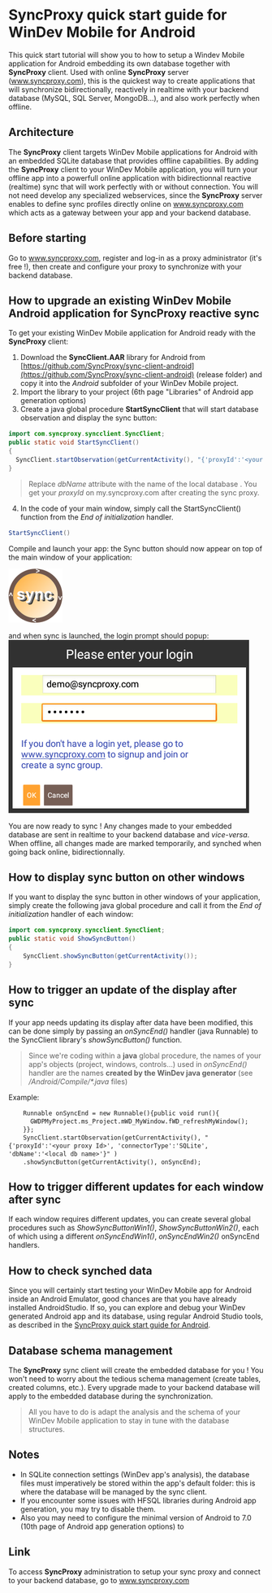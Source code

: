# SyncProxy quick start guide for WinDev Mobile for Android  

This quick start tutorial will show you to how to setup a Windev Mobile application for Android embedding its own database together with **SyncProxy** client. Used with online **SyncProxy** server (www.syncproxy.com), this is the quickest way to create applications that will synchronize bidirectionally, reactively in realtime with your backend database (MySQL, SQL Server, MongoDB...), and also work perfectly when offline.   
  

## Architecture  

The **SyncProxy** client targets WinDev Mobile applications for Android with an embedded SQLite database that provides offline capabilities. By adding the **SyncProxy** client to your WinDev Mobile application, you will turn your offline app into a powerfull online application with bidirectionnal reactive (realtime) sync that will work perfectly with or without connection. You will not need develop any specialized webservices, since the **SyncProxy** server enables to define sync profiles directly online on www.syncproxy.com which acts as a gateway between your app and your backend database.

## Before starting  

Go to www.syncproxy.com, register and log-in as a proxy administrator (it's free !), then create and configure your proxy to synchronize with your backend database.  
  

## How to upgrade an existing WinDev Mobile Android application for SyncProxy reactive sync  

To get your existing WinDev Mobile application for Android ready with the **SyncProxy** client:  

 1. Download the **SyncClient.AAR** library for Android from [https://github.com/SyncProxy/sync-client-android](https://github.com/SyncProxy/sync-client-android) (release folder) and copy it into the *Android* subfolder of your WinDev Mobile project.  
 2. Import the library to your project (6th page "Libraries" of Android app generation options)
 3. Create a java global procedure **StartSyncClient** that will start database  observation and display the sync button:

  ```java  
import com.syncproxy.syncclient.SyncClient;
public static void StartSyncClient()
{
	SyncClient.startObservation(getCurrentActivity(), "{'proxyId':'<your proxy Id>', 'connectorType':'SQLite', 'dbName':'<local db name>'}" ).showSyncButton(getCurrentActivity());
}
  ```  
>Replace *dbName* attribute with the name of the local database . You get your *proxyId* on my.syncproxy.com after creating the sync proxy.

 4. In the code of your main window, simply call the StartSyncClient() function from the *End of initialization* handler.

````java  
StartSyncClient()
````  
Compile and launch your app: the Sync button should now appear on top of the main window of your application:  

  ![sync button](https://raw.githubusercontent.com/syncproxy/syncproxy-quickstart-android/master/sync-icon.png)

and when sync is launched, the login prompt should popup:  
  ![login prompt](https://raw.githubusercontent.com/syncproxy/syncproxy-quickstart-android/master/login-prompt.png)
  
You are now ready to sync !  Any changes made to your embedded database are sent in realtime to your backend database and *vice-versa*. When offline, all changes made are marked temporarily, and synched when going back online, bidirectionnally.  

## How to display sync button on other windows
If you want to display the sync button in other windows of your application, simply create the following java global procedure and call it from the *End of initialization* handler of each window:  
````java  
import com.syncproxy.syncclient.SyncClient;
public static void ShowSyncButton()
{
	SyncClient.showSyncButton(getCurrentActivity());
}
```` 
## How to trigger an update of the display after sync
If your app needs updating its display after data have been modified, this can be done simply by passing an *onSyncEnd()* handler (java Runnable) to the SyncClient library's *showSyncButton()* function.
>Since we're coding within a **java** global procedure, the names of your app's objects (project, windows, controls...) used in *onSyncEnd()* handler are the names **created by the WinDev java generator** (see */Android/Compile/\*.java* files) 

Example:
```
	Runnable onSyncEnd = new Runnable(){public void run(){
	  GWDPMyProject.ms_Project.mWD_MyWindow.fWD_refreshMyWindow();
	}};
	SyncClient.startObservation(getCurrentActivity(), "{'proxyId':'<your proxy Id>', 'connectorType':'SQLite', 'dbName':'<local db name>'}" )
	.showSyncButton(getCurrentActivity(), onSyncEnd);
```
## How to trigger different updates for each window after sync
If each window requires different updates, you can create several global procedures such as *ShowSyncButtonWin1()*, *ShowSyncButtonWin2()*, each of which using a different *onSyncEndWin1()*, *onSyncEndWin2()* onSyncEnd handlers.

## How to check synched data  

Since you will certainly start testing your WinDev Mobile app for Android inside an Android Emulator, good chances are that you have already installed AndroidStudio. If so, you can explore and debug your WinDev generated Android app and its database, using regular Android Studio tools, as described in the [SyncProxy quick start guide for Android](https://github.com/SyncProxy/syncproxy-quickstart-android).

## Database schema management  

The **SyncProxy** sync client will create the embedded database for you !  You won't need to worry about the tedious schema management (create tables, created columns, etc.). Every upgrade made to your backend database will apply to the embedded database during the synchronization.
>All you have to do is adapt the analysis and the schema of your WinDev Mobile application to stay in tune with the database structures.
  
## Notes

 - In SQLite connection settings (WinDev app's analysis), the database files must imperatively be stored within the app's default folder: this is where the database will be managed by the sync client.
- If you encounter some issues with HFSQL libraries during Android app generation, you may try to disable them.
- Also you may need to configure the minimal version of Android to 7.0 (10th page of Android app generation options) to 
## Link  

To access **SyncProxy** administration to setup your sync proxy and connect to your backend database, go to www.syncproxy.com  